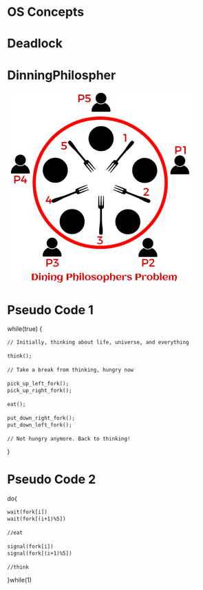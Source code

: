 # OS Concepts

# Deadlock

# DinningPhilospher


![alt text](./Notes/img.png)

# Pseudo Code 1
while(true) {
    
    // Initially, thinking about life, universe, and everything
    
    think();
    
    // Take a break from thinking, hungry now
    
    pick_up_left_fork();
    pick_up_right_fork();
    
    eat();
    
    put_down_right_fork();
    put_down_left_fork();

    // Not hungry anymore. Back to thinking!
}

# Pseudo Code 2

do{
    
    wait(fork[i])
    wait(fork[(i+1)%5])

    //eat
    
    signal(fork[i])
    signal(fork[(i+1)%5])

    //think
}while(1)